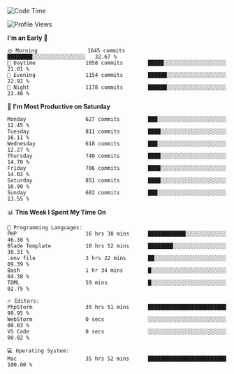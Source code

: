 <!--START_SECTION:waka-->
![Code Time](http://img.shields.io/badge/Code%20Time-4%2C062%20hrs%2047%20mins-blue)

![Profile Views](http://img.shields.io/badge/Profile%20Views-0-blue)

**I'm an Early 🐤** 

```text
🌞 Morning                1645 commits        ████████░░░░░░░░░░░░░░░░░   32.67 % 
🌆 Daytime                1058 commits        █████░░░░░░░░░░░░░░░░░░░░   21.01 % 
🌃 Evening                1154 commits        ██████░░░░░░░░░░░░░░░░░░░   22.92 % 
🌙 Night                  1178 commits        ██████░░░░░░░░░░░░░░░░░░░   23.40 % 
```
📅 **I'm Most Productive on Saturday** 

```text
Monday                   627 commits         ███░░░░░░░░░░░░░░░░░░░░░░   12.45 % 
Tuesday                  811 commits         ████░░░░░░░░░░░░░░░░░░░░░   16.11 % 
Wednesday                618 commits         ███░░░░░░░░░░░░░░░░░░░░░░   12.27 % 
Thursday                 740 commits         ████░░░░░░░░░░░░░░░░░░░░░   14.70 % 
Friday                   706 commits         ████░░░░░░░░░░░░░░░░░░░░░   14.02 % 
Saturday                 851 commits         ████░░░░░░░░░░░░░░░░░░░░░   16.90 % 
Sunday                   682 commits         ███░░░░░░░░░░░░░░░░░░░░░░   13.55 % 
```


📊 **This Week I Spent My Time On** 

```text
💬 Programming Languages: 
PHP                      16 hrs 38 mins      ████████████░░░░░░░░░░░░░   46.38 % 
Blade Template           10 hrs 52 mins      ████████░░░░░░░░░░░░░░░░░   30.31 % 
.env file                3 hrs 22 mins       ██░░░░░░░░░░░░░░░░░░░░░░░   09.39 % 
Bash                     1 hr 34 mins        █░░░░░░░░░░░░░░░░░░░░░░░░   04.38 % 
TOML                     59 mins             █░░░░░░░░░░░░░░░░░░░░░░░░   02.75 % 

🔥 Editors: 
PhpStorm                 35 hrs 51 mins      █████████████████████████   99.95 % 
WebStorm                 0 secs              ░░░░░░░░░░░░░░░░░░░░░░░░░   00.03 % 
VS Code                  0 secs              ░░░░░░░░░░░░░░░░░░░░░░░░░   00.02 % 

💻 Operating System: 
Mac                      35 hrs 52 mins      █████████████████████████   100.00 % 
```


<!--END_SECTION:waka-->
